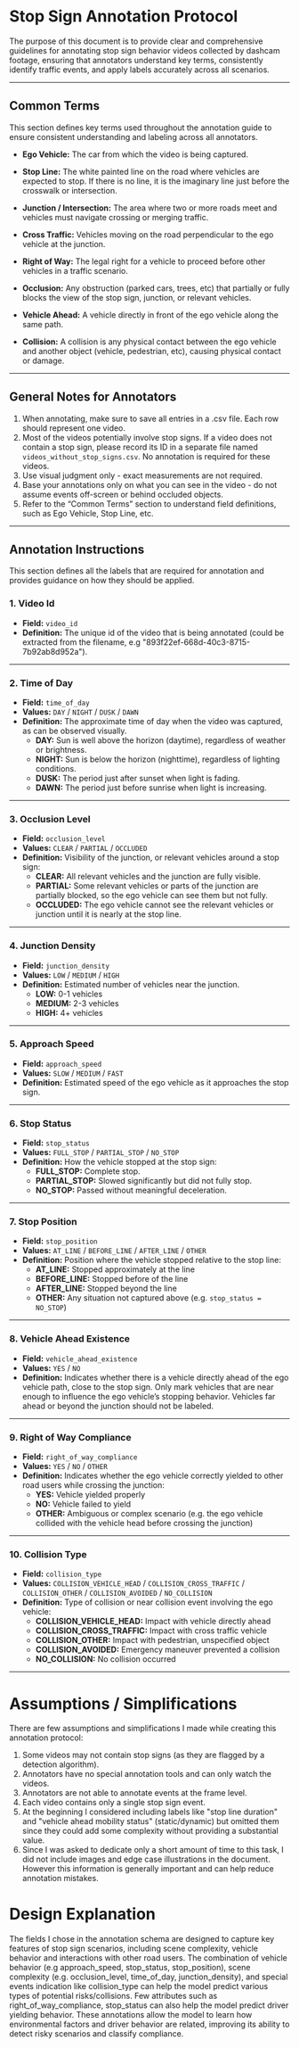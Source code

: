 # Stop Sign Annotation Protocol
The purpose of this document is to provide clear and comprehensive guidelines for annotating stop sign behavior videos collected by dashcam footage, ensuring that annotators understand key terms, consistently identify traffic events, and apply labels accurately across all scenarios.

---


## Common Terms
This section defines key terms used throughout the annotation guide to ensure consistent understanding and labeling across all annotators.

- **Ego Vehicle:** The car from which the video is being captured.

- **Stop Line:** The white painted line on the road where vehicles are expected to stop. If there is no line, it is the imaginary line just before the crosswalk or intersection.

- **Junction / Intersection:** The area where two or more roads meet and vehicles must navigate crossing or merging traffic.

- **Cross Traffic:** Vehicles moving on the road perpendicular to the ego vehicle at the junction.

- **Right of Way:** The legal right for a vehicle to proceed before other vehicles in a traffic scenario.

- **Occlusion:** Any obstruction (parked cars, trees, etc) that partially or fully blocks the view of the stop sign, junction, or relevant vehicles.

- **Vehicle Ahead:** A vehicle directly in front of the ego vehicle along the same  path.

- **Collision:** A collision is any physical contact between the ego vehicle and another object (vehicle, pedestrian, etc), causing physical contact or damage.

---
## General Notes for Annotators
1. When annotating, make sure to save all entries in a .csv file. Each row should represent one video.
2. Most of the videos potentially involve stop signs. If a video does not contain a stop sign, please record its ID in a separate file named `videos_without_stop_signs.csv`. No annotation is required for these videos.
3. Use visual judgment only - exact measurements are not required.  
4. Base your annotations only on what you can see in the video - do not assume events off-screen or behind occluded objects.
5. Refer to the “Common Terms” section to understand field definitions, such as Ego Vehicle, Stop Line, etc.


---
## Annotation Instructions
This section defines all the labels that are required for annotation and provides guidance on how they should be applied.

### 1. Video Id
- **Field:** `video_id`  
- **Definition:** The unique id of the video that is being annotated (could be extracted from the filename, e.g "893f22ef-668d-40c3-8715-7b92ab8d952a").

---

### 2. Time of Day
- **Field:** `time_of_day`  
- **Values:** `DAY` / `NIGHT` / `DUSK` / `DAWN`  
- **Definition:** The approximate time of day when the video was captured, as can be observed visually.
  - **DAY:** Sun is well above the horizon (daytime), regardless of weather or brightness.
  - **NIGHT:** Sun is below the horizon (nighttime), regardless of lighting conditions.
  - **DUSK:** The period just after sunset when light is fading.
  - **DAWN:** The period just before sunrise when light is increasing.

---

### 3. Occlusion Level
- **Field:** `occlusion_level`  
- **Values:** `CLEAR` / `PARTIAL` / `OCCLUDED`  
- **Definition:** Visibility of the junction, or relevant vehicles around a stop sign:  
  - **CLEAR:** All relevant vehicles and the junction are fully visible.  
  - **PARTIAL:** Some relevant vehicles or parts of the junction are partially blocked, so the ego vehicle can see them but not fully.
  - **OCCLUDED:** The ego vehicle cannot see the relevant vehicles or junction until it is nearly at the stop line.

---

### 4. Junction Density
- **Field:** `junction_density`  
- **Values:** `LOW` / `MEDIUM` / `HIGH`  
- **Definition:** Estimated number of vehicles near the junction.  
  - **LOW:** 0-1 vehicles  
  - **MEDIUM:** 2-3 vehicles  
  - **HIGH:** 4+ vehicles

---

### 5. Approach Speed
- **Field:** `approach_speed`  
- **Values:** `SLOW` / `MEDIUM` / `FAST`  
- **Definition:** Estimated speed of the ego vehicle as it approaches the stop sign.

---

### 6. Stop Status
- **Field:** `stop_status`  
- **Values:** `FULL_STOP` / `PARTIAL_STOP` / `NO_STOP`  
- **Definition:** How the vehicle stopped at the stop sign:  
  - **FULL_STOP:** Complete stop. 
  - **PARTIAL_STOP:** Slowed significantly but did not fully stop.  
  - **NO_STOP:** Passed without meaningful deceleration.

---

### 7. Stop Position
- **Field:** `stop_position`  
- **Values:** `AT_LINE` / `BEFORE_LINE` / `AFTER_LINE` / `OTHER`  
- **Definition:** Position where the vehicle stopped relative to the stop line:  
  - **AT_LINE:** Stopped approximately at the line  
  - **BEFORE_LINE:** Stopped before of the line  
  - **AFTER_LINE:** Stopped beyond the line  
  - **OTHER:** Any situation not captured above (e.g. `stop_status = NO_STOP`)

---

### 8. Vehicle Ahead Existence
- **Field:** `vehicle_ahead_existence`  
- **Values:** `YES` / `NO` 
- **Definition:** Indicates whether there is a vehicle directly ahead of the ego vehicle path, close to the stop sign. Only mark vehicles that are near enough to influence the ego vehicle’s stopping behavior. Vehicles far ahead or beyond the junction should not be labeled.

---

### 9. Right of Way Compliance
- **Field:** `right_of_way_compliance`  
- **Values:** `YES` / `NO` / `OTHER`  
- **Definition:** Indicates whether the ego vehicle correctly yielded to other road users while crossing the junction:  
  - **YES:** Vehicle yielded properly  
  - **NO:** Vehicle failed to yield  
  - **OTHER:** Ambiguous or complex scenario (e.g. the ego vehicle collided with the vehicle head before crossing the junction)

---

### 10. Collision Type
- **Field:** `collision_type`  
- **Values:** `COLLISION_VEHICLE_HEAD` / `COLLISION_CROSS_TRAFFIC` / `COLLISION_OTHER` / `COLLISION_AVOIDED` / `NO_COLLISION`  
- **Definition:** Type of collision or near collision event involving the ego vehicle:  
  - **COLLISION_VEHICLE_HEAD:** Impact with vehicle directly ahead  
  - **COLLISION_CROSS_TRAFFIC:** Impact with cross traffic vehicle  
  - **COLLISION_OTHER:** Impact with pedestrian, unspecified object
  - **COLLISION_AVOIDED:** Emergency maneuver prevented a collision
  - **NO_COLLISION:** No collision occurred  
  
---


# Assumptions / Simplifications
There are few assumptions and simplifications I made while creating this annotation protocol:

1. Some videos may not contain stop signs (as they are flagged by a detection algorithm).
2. Annotators have no special annotation tools and can only watch the videos.
3. Annotators are not able to annotate events at the frame level.
4. Each video contains only a single stop sign event.
5. At the beginning I considered including labels like "stop line duration" and "vehicle ahead mobility status" (static/dynamic) but omitted them since they could add some complexity without providing a substantial value.
6. Since I was asked to dedicate only a short amount of time to this task, I did not include images and edge case illustrations in the document. However this information is generally important and can help reduce annotation mistakes.


# Design Explanation
The fields I chose in the annotation schema are designed to capture key features of stop sign scenarios,
including scene complexity, vehicle behavior and interactions with other road users.
The combination of vehicle behavior (e.g approach_speed, stop_status, stop_position),
scene complexity (e.g. occlusion_level, time_of_day, junction_density), and special events indication like collision_type
can help the model predict various types of potential risks/collisions.
Few attributes such as right_of_way_compliance, stop_status can also help the model predict driver yielding behavior.
These annotations allow the model to learn how environmental factors and driver behavior are related,
improving its ability to detect risky scenarios and classify compliance.